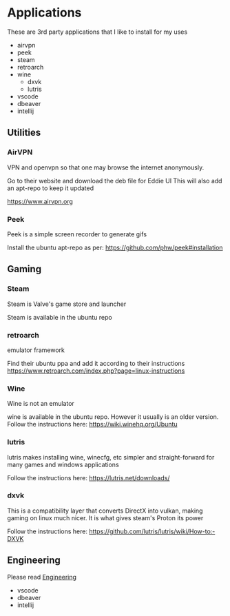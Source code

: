 # Applications

These are 3rd party applications that I like to install for my uses

* airvpn
* peek
* steam
* retroarch
* wine
  * dxvk
  * lutris
* vscode
* dbeaver
* intellij


## Utilities

### AirVPN

VPN and openvpn so that one may browse the internet anonymously.

Go to their website and download the deb file for Eddie UI
This will also add an apt-repo to keep it updated

https://www.airvpn.org

### Peek

Peek is a simple screen recorder to generate gifs

Install the ubuntu apt-repo as per:
https://github.com/phw/peek#installation

## Gaming

### Steam

Steam is Valve's game store and launcher

Steam is available in the ubuntu repo

### retroarch

emulator framework

Find their ubuntu ppa and add it according to their instructions
https://www.retroarch.com/index.php?page=linux-instructions

### Wine

Wine is not an emulator

wine is available in the ubuntu repo. However it usually is an older version.
Follow the instructions here: https://wiki.winehq.org/Ubuntu

### lutris

lutris makes installing wine, winecfg, etc simpler and straight-forward for many games and windows applications

Follow the instructions here: https://lutris.net/downloads/

### dxvk

This is a compatibility layer that converts DirectX into vulkan, making gaming on linux much nicer. It is what gives steam's Proton its power

Follow the instructions here: https://github.com/lutris/lutris/wiki/How-to:-DXVK

## Engineering

Please read [Engineering](../engineering.md)

* vscode
* dbeaver
* intellij
